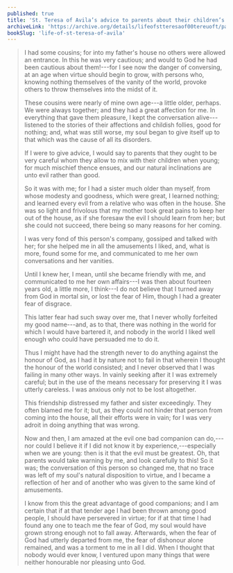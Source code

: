 ```yaml
---
published: true
title: 'St. Teresa of Avila’s advice to parents about their children’s companions from her own childhood experiences'
archiveLink: 'https://archive.org/details/lifeofstteresaof00tereuoft/page/8?view=theater'
bookSlug: 'life-of-st-teresa-of-avila'
---
```


> I had some cousins; for into my father's house no others were allowed an entrance. In this he was very cautious; and would to God he had been cautious about them!---for I see now the danger of conversing, at an age when virtue should begin to grow, with persons who, knowing nothing themselves of the vanity of the world, provoke others to throw themselves into the midst of it.
>
> These cousins were nearly of mine own age---a little older, perhaps. We were always together; and they had a great affection for me. In everything that gave them pleasure, I kept the conversation alive---listened to the stories of their affections and childish follies, good for nothing; and, what was still worse, my soul began to give itself up to that which was the cause of all its disorders.
>
> If I were to give advice, I would say to parents that they ought to be very careful whom they allow to mix with their children when young; for much mischief thence ensues, and our natural inclinations are unto evil rather than good.
>
> So it was with me; for I had a sister much older than myself, from whose modesty and goodness, which were great, I learned nothing; and learned every evil from a relative who was often in the house. She was so light and frivolous that my mother took great pains to keep her out of the house, as if she foresaw the evil I should learn from her; but she could not succeed, there being so many reasons for her coming.
>
> I was very fond of this person's company, gossiped and talked with her; for she helped me in all the amusements I liked, and, what is more, found some for me, and communicated to me her own conversations and her vanities.
>
> Until I knew her, I mean, until she became friendly with me, and communicated to me her own affairs---I was then about fourteen years old, a little more, I think---I do not believe that I turned away from God in mortal sin, or lost the fear of Him, though I had a greater fear of disgrace.
>
> This latter fear had such sway over me, that I never wholly forfeited my good name---and, as to that, there was nothing in the world for which I would have bartered it, and nobody in the world I liked well enough who could have persuaded me to do it.
>
> Thus I might have had the strength never to do anything against the honour of God, as I had it by nature not to fail in that wherein I thought the honour of the world consisted; and I never observed that I was failing in many other ways. In vainly seeking after it I was extremely careful; but in the use of the means necessary for preserving it I was utterly careless. I was anxious only not to be lost altogether.
>
> This friendship distressed my father and sister exceedingly. They often blamed me for it; but, as they could not hinder that person from coming into the house, all their efforts were in vain; for I was very adroit in doing anything that was wrong.
>
> Now and then, I am amazed at the evil one bad companion can do,---nor could I believe it if I did not know it by experience,---especially when we are young: then is it that the evil must be greatest. Oh, that parents would take warning by me, and look carefully to this! So it was; the conversation of this person so changed me, that no trace was left of my soul's natural disposition to virtue, and I became a reflection of her and of another who was given to the same kind of amusements.
>
> I know from this the great advantage of good companions; and I am certain that if at that tender age I had been thrown among good people, I should have persevered in virtue; for if at that time I had found any one to teach me the fear of God, my soul would have grown strong enough not to fall away. Afterwards, when the fear of God had utterly departed from me, the fear of dishonour alone remained, and was a torment to me in all I did. When I thought that nobody would ever know, I ventured upon many things that were neither honourable nor pleasing unto God.
